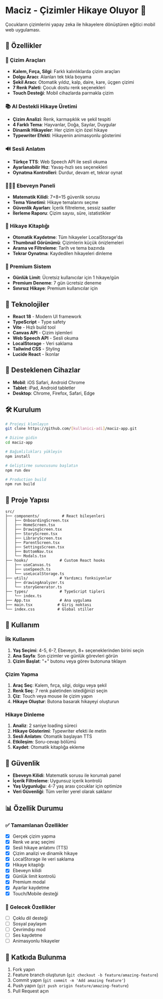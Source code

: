 # Maciz - Çizimler Hikaye Oluyor 🎨

Çocukların çizimlerini yapay zeka ile hikayelere dönüştüren eğitici mobil web uygulaması.

## 🌟 Özellikler

### 🎨 Çizim Araçları
- **Kalem, Fırça, Silgi**: Farklı kalınlıklarda çizim araçları
- **Dolgu Aracı**: Alanları tek tıkla boyama
- **Şekil Aracı**: Otomatik yıldız, kalp, daire, kare, üçgen çizimi
- **7 Renk Paleti**: Çocuk dostu renk seçenekleri
- **Touch Desteği**: Mobil cihazlarda parmakla çizim

### 📚 AI Destekli Hikaye Üretimi
- **Çizim Analizi**: Renk, karmaşıklık ve şekil tespiti
- **4 Farklı Tema**: Hayvanlar, Doğa, Sayılar, Duygular
- **Dinamik Hikayeler**: Her çizim için özel hikaye
- **Typewriter Efekti**: Hikayenin animasyonlu gösterimi

### 🔊 Sesli Anlatım
- **Türkçe TTS**: Web Speech API ile sesli okuma
- **Ayarlanabilir Hız**: Yavaş-hızlı ses seçenekleri
- **Oynatma Kontrolleri**: Durdur, devam et, tekrar oynat

### 👨‍👩‍👧 Ebeveyn Paneli
- **Matematik Kilidi**: 7+8=15 güvenlik sorusu
- **Tema Yönetimi**: Hikaye temalarını seçme
- **Güvenlik Ayarları**: İçerik filtreleme, sessiz saatler
- **İlerleme Raporu**: Çizim sayısı, süre, istatistikler

### 📖 Hikaye Kitaplığı
- **Otomatik Kaydetme**: Tüm hikayeler LocalStorage'da
- **Thumbnail Görünümü**: Çizimlerin küçük önizlemeleri
- **Arama ve Filtreleme**: Tarih ve tema bazında
- **Tekrar Oynatma**: Kaydedilen hikayeleri dinleme

### 💎 Premium Sistem
- **Günlük Limit**: Ücretsiz kullanıcılar için 1 hikaye/gün
- **Premium Deneme**: 7 gün ücretsiz deneme
- **Sınırsız Hikaye**: Premium kullanıcılar için

## 🚀 Teknolojiler

- **React 18** - Modern UI framework
- **TypeScript** - Type safety
- **Vite** - Hızlı build tool
- **Canvas API** - Çizim işlemleri
- **Web Speech API** - Sesli okuma
- **LocalStorage** - Veri saklama
- **Tailwind CSS** - Styling
- **Lucide React** - İkonlar

## 📱 Desteklenen Cihazlar

- **Mobil**: iOS Safari, Android Chrome
- **Tablet**: iPad, Android tabletler
- **Desktop**: Chrome, Firefox, Safari, Edge

## 🛠️ Kurulum

```bash
# Projeyi klonlayın
git clone https://github.com/[kullanici-adi]/maciz-app.git

# Dizine gidin
cd maciz-app

# Bağımlılıkları yükleyin
npm install

# Geliştirme sunucusunu başlatın
npm run dev

# Production build
npm run build
```

## 📂 Proje Yapısı

```
src/
├── components/          # React bileşenleri
│   ├── OnboardingScreen.tsx
│   ├── HomeScreen.tsx
│   ├── DrawingScreen.tsx
│   ├── StoryScreen.tsx
│   ├── LibraryScreen.tsx
│   ├── ParentScreen.tsx
│   ├── SettingsScreen.tsx
│   ├── BottomNav.tsx
│   └── Modals.tsx
├── hooks/              # Custom React hooks
│   ├── useCanvas.ts
│   ├── useSpeech.ts
│   └── useLocalStorage.ts
├── utils/              # Yardımcı fonksiyonlar
│   ├── drawingAnalyzer.ts
│   └── storyGenerator.ts
├── types/              # TypeScript tipleri
│   └── index.ts
├── App.tsx             # Ana uygulama
├── main.tsx           # Giriş noktası
└── index.css          # Global stiller
```

## 🎯 Kullanım

### İlk Kullanım
1. **Yaş Seçimi**: 4-5, 6-7, Ebeveyn, 8+ seçeneklerinden birini seçin
2. **Ana Sayfa**: Son çizimler ve günlük görevleri görün
3. **Çizim Başlat**: "+" butonu veya görev butonuna tıklayın

### Çizim Yapma
1. **Araç Seç**: Kalem, fırça, silgi, dolgu veya şekil
2. **Renk Seç**: 7 renk paletinden istediğinizi seçin
3. **Çiz**: Touch veya mouse ile çizim yapın
4. **Hikaye Oluştur**: Butona basarak hikayeyi oluşturun

### Hikaye Dinleme
1. **Analiz**: 2 saniye loading süreci
2. **Hikaye Gösterimi**: Typewriter efekti ile metin
3. **Sesli Anlatım**: Otomatik başlayan TTS
4. **Etkileşim**: Soru-cevap bölümü
5. **Kaydet**: Otomatik kitaplığa ekleme

## 🔐 Güvenlik

- **Ebeveyn Kilidi**: Matematik sorusu ile korumalı panel
- **İçerik Filtreleme**: Uygunsuz içerik kontrolü
- **Yaş Uygunluğu**: 4-7 yaş arası çocuklar için optimize
- **Veri Güvenliği**: Tüm veriler yerel olarak saklanır

## 📊 Özellik Durumu

### ✅ Tamamlanan Özellikler
- [x] Gerçek çizim yapma
- [x] Renk ve araç seçimi
- [x] Sesli hikaye anlatımı (TTS)
- [x] Çizim analizi ve dinamik hikaye
- [x] LocalStorage ile veri saklama
- [x] Hikaye kitaplığı
- [x] Ebeveyn kilidi
- [x] Günlük limit kontrolü
- [x] Premium modal
- [x] Ayarlar kaydetme
- [x] Touch/Mobile desteği

### 🔄 Gelecek Özellikler
- [ ] Çoklu dil desteği
- [ ] Sosyal paylaşım
- [ ] Çevrimdışı mod
- [ ] Ses kaydetme
- [ ] Animasyonlu hikayeler

## 🤝 Katkıda Bulunma

1. Fork yapın
2. Feature branch oluşturun (`git checkout -b feature/amazing-feature`)
3. Commit yapın (`git commit -m 'Add amazing feature'`)
4. Push yapın (`git push origin feature/amazing-feature`)
5. Pull Request açın

